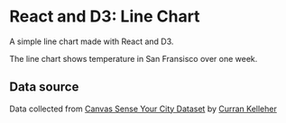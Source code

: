 # React and D3: Line Chart

A simple line chart made with React and D3.

The line chart shows temperature in San Fransisco over one week.

## Data source

Data collected from [Canvas Sense Your City Dataset](https://gist.github.com/curran/90240a6d88bdb1411467b21ea0769029) by [Curran Kelleher](https://github.com/curran)